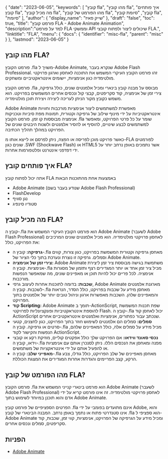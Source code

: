 {
"date": "2023-06-05",
  "keywords": [
"קובץ fla",
"מהו קובץ fla",
"איך פותחים קובץ fla",
"מה מכיל קובץ fla",
"מהו הפורמט של קובץ fla",
"קוֹבֶץ",
"סיומת קובץ fla",
"סיומת"
],
  "author": {
"display_name": "שייק פאיז"
},
"draft": "false",
"toc": true,
"title": "פורמט קובץ FLA - Adobe Animate Animation",
  "description":"למד על פורמט FLA וממשקי API שיכולים ליצור ולפתוח קובצי FLA.",
  "linktitle": "FLA",
  "menu": {
    "docs": {
      "identifier": "misc-fla",
      "parent": "misc"
}
},
"lastmod": "2023-06-05"
}

## מהו קובץ FLA?

פורמט הקובץ .fla משויך ל-Adobe Animate, שנקרא בעבר Adobe Flash Professional. זהו פורמט הקובץ העיקרי המשמש את התוכנה לאחסון וארגון פרויקטי מולטימדיה כגון אנימציות, יישומים אינטראקטיביים ומשחקים.

פורמט הקובץ .fla מבוסס על מבנה קובץ בינארי ומכיל אלמנטים שונים, כולל גרפיקה, צירי זמן של אנימציה, קוד סקריפטים, קבצי קול ונכסים אחרים המשמשים בפרויקט. הוא משמש כקובץ מקור הניתן לעריכה ליצירה ויצירת תוכן מולטימדיה.

Adobe Animate מאפשרת למשתמשים ליצור אנימציות מורכבות וחוויות אינטראקטיביות על ידי מינוף שילוב של גרפיקה וקטורית, תמונות מפת סיביות וטכניקות אנימציה מבוססות קו זמן. פורמט הקובץ .fla שומר על כל פרטי הפרויקט, ומאפשר למשתמשים לבצע שינויים, להוסיף או להסיר אלמנטים ולשנות היבטים שונים של הפרויקט במהלך תהליך הכתיבה.

כאשר פרויקט מוכן לפריסה או הפצה, ניתן לפרסם או לייצא אותו מ-FLA לפורמטים שונים כגון .SWF (Shockwave Flash) או HTML5 אשר נתמכים באופן נרחב יותר על ידי דפדפני אינטרנט ופלטפורמות אחרות.

## איך פותחים קובץ FLA?

אתה יכול לפתוח קובץ FLA באמצעות אחת מהתוכנות הבאות

- Adobe Animate (שנודע בעבר בשם Adobe Flash Professional)
- FlashDevelop
- נגן סוויף
- סטודיו סינפיג

## מה מכיל קובץ FLA?

קובץ ה-.fla הוא פורמט הקובץ העיקרי המשמש את Adobe Animate (לשעבר Adobe Flash Professional) לאחסון פרויקטי מולטימדיה. הוא מכיל אלמנטים שונים המרכיבים את הפרויקט, כולל:

- **גרפיקה:** קובץ ה-.fla מאחסן גרפיקה וקטורית המשמשת בפרויקט, כגון צורות, קווים וסמלים. גרפיקה זו נוצרת ונערכת בתוך כלי הציור של Adobe Animate.
- **צירי זמן של אנימציה:** Adobe Animate משתמשת בגישה מבוססת ציר זמן ליצירת אנימציות. קובץ ה-.fla מכיל ציר זמן אחד או יותר המגדירים רצף ותזמון של מסגרות אנימציה. לכל פריים יכול להיות תוכן או מאפיינים שונים, מה שמאפשר הנפשות מורכבות.
- **שכבות:** בדומה לתוכנות אחרות לעיצוב גרפי, Adobe Animate מארגנת אלמנטים לשכבות. קובץ ה-.fla מאחסן מידע על שכבות בפרויקט, כולל הסדר, הנראות והמאפיינים שלהן. השכבות מאפשרות ארגון וניהול טובים יותר של אלמנטים בתוך הפרויקט.
- **קוד Scripting:** Adobe Animate תומך ב-ActionScript, שפת תכנות המשמשת להוספת אינטראקטיביות ופונקציונליות לפרויקטי Flash. קובץ ה-.fla יכול לאחסן קוד ActionScript שנכתב עבור כפתורים, אנימציות ואלמנטים אינטראקטיביים אחרים.
- **סמלים:** סמלים הם אלמנטים לשימוש חוזר בתוך הפרויקט, כגון לחצנים, קטעי סרטים או גרפיקה. קובץ ה-.fla מכיל מידע על סמלים אלה, כולל המאפיינים שלהם, הנפשות והקישור לקוד ActionScript.
- **נכסי סאונד ווידאו:** אם הפרויקט שלך כולל אפקטים קוליים, מוזיקת רקע או קובצי וידאו, קובץ ה-.fla מפנה ומאחסן את הנכסים הללו. ניתן לסנכרן אותם עם אנימציות או להפעיל אותם על ידי אינטראקציות של משתמשים.
- **מאפייני שלב:** קובץ ה-.fla מאחסן מאפיינים של שלב הפרויקט, כולל גודלו, צבע הרקע, קצב הפריימים והגדרות אחרות המגדירים את המצגת הכוללת.

## מהו הפורמט של קובץ FLA?

פורמט הקובץ .fla הוא פורמט בינארי קנייני המשמש את Adobe Animate (לשעבר Adobe Flash Professional) לאחסון פרויקטי מולטימדיה. זה אינו פורמט קריא על ידי אדם והוא תוכנן במיוחד לשימוש בתוך Adobe Animate.

הפרטים הספציפיים של פורמט קובץ .fla אינם מתועדים בפומבי על ידי Adobe, והוא אינו סטנדרטי פתוח או נתמך באופן נרחב. המבנה הבינארי של קובץ .fla הוא ספציפי ל-Adobe Animate ומכיל מידע על הגרפיקה של הפרויקט, אנימציות, קווי זמן, שכבות, קוד סקריפטים, סמלים ונכסים אחרים.

## הפניות
* [Adobe Animate](https://en.wikipedia.org/wiki/Adobe_Animate)

